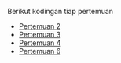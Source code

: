Berikut kodingan tiap pertemuan
<ul>
  <li>
    <a target="_blank" href="https://github.com/AjiNurAji/alpro-lanjut/tree/pertermuan_2">Pertemuan 2</a>
  </li>
  <li>
    <a target="_blank" href="https://github.com/AjiNurAji/pandas-alpro">Pertemuan 3</a>
  </li>
  </li>
  <li>
    <a target="_blank" href="https://github.com/AjiNurAji/alpro-lanjut/tree/pertermuan_4">Pertemuan 4</a>
  </li>
  </li>
  <li>
    <a target="_blank" href="https://github.com/AjiNurAji/alpro-lanjut/tree/pertermuan_6">Pertemuan 6</a>
  </li>
</ul>
